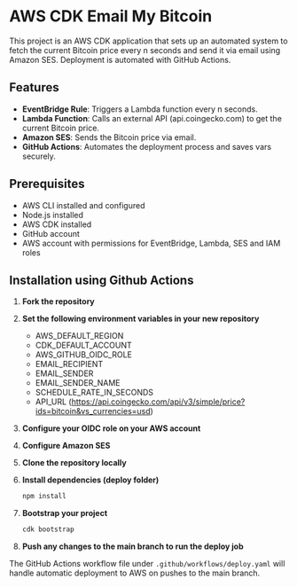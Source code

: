 # AWS CDK Email My Bitcoin

This project is an AWS CDK application that sets up an automated system to fetch the current Bitcoin price every n seconds and send it via email using Amazon SES. Deployment is automated with GitHub Actions.

## Features

- **EventBridge Rule**: Triggers a Lambda function every n seconds.
- **Lambda Function**: Calls an external API (api.coingecko.com) to get the current Bitcoin price.
- **Amazon SES**: Sends the Bitcoin price via email.
- **GitHub Actions**: Automates the deployment process and saves vars securely.

## Prerequisites

- AWS CLI installed and configured
- Node.js installed
- AWS CDK installed
- GitHub account
- AWS account with permissions for EventBridge, Lambda, SES and IAM roles

## Installation using Github Actions

1. **Fork the repository**

2. **Set the following environment variables in your new repository**
   - AWS_DEFAULT_REGION
   - CDK_DEFAULT_ACCOUNT
   - AWS_GITHUB_OIDC_ROLE
   - EMAIL_RECIPIENT
   - EMAIL_SENDER
   - EMAIL_SENDER_NAME
   - SCHEDULE_RATE_IN_SECONDS
   - API_URL (https://api.coingecko.com/api/v3/simple/price?ids=bitcoin&vs_currencies=usd)
    
3. **Configure your OIDC role on your AWS account**

4. **Configure Amazon SES**

5. **Clone the repository locally**

6. **Install dependencies (deploy folder)**
    ```bash
    npm install
    ```

6. **Bootstrap your project**
    ```bash
    cdk bootstrap
    ```

7. **Push any changes to the main branch to run the deploy job**

The GitHub Actions workflow file under `.github/workflows/deploy.yaml` will handle automatic deployment to AWS on pushes to the main branch.

